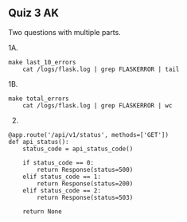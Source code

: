 ## Quiz 3 AK

Two questions with multiple parts.


1A. 

```
make last_10_errors
    cat /logs/flask.log | grep FLASKERROR | tail
```

1B.

```
make total_errors
    cat /logs/flask.log | grep FLASKERROR | wc
```

2.

```
@app.route('/api/v1/status', methods=['GET'])
def api_status():
    status_code = api_status_code()

    if status_code == 0:
        return Response(status=500)
    elif status_code == 1:
        return Response(status=200)
    elif status_code == 2:
        return Response(status=503)

    return None
```

